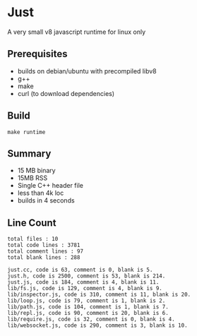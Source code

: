 # Just

A very small v8 javascript runtime for linux only

## Prerequisites
- builds on debian/ubuntu with precompiled libv8
- g++
- make
- curl (to download dependencies)

## Build
```
make runtime
```

## Summary
- 15 MB binary
- 15MB RSS
- Single C++ header file
- less than 4k loc
- builds in 4 seconds

## Line Count
```
total files : 10
total code lines : 3781
total comment lines : 97
total blank lines : 288

just.cc, code is 63, comment is 0, blank is 5.
just.h, code is 2500, comment is 53, blank is 214.
just.js, code is 184, comment is 4, blank is 11.
lib/fs.js, code is 129, comment is 4, blank is 9.
lib/inspector.js, code is 310, comment is 11, blank is 20.
lib/loop.js, code is 79, comment is 1, blank is 2.
lib/path.js, code is 104, comment is 1, blank is 7.
lib/repl.js, code is 90, comment is 20, blank is 6.
lib/require.js, code is 32, comment is 0, blank is 4.
lib/websocket.js, code is 290, comment is 3, blank is 10.
```